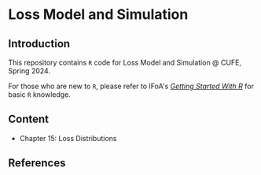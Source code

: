 # Loss Model and Simulation

## Introduction

This repository contains `R` code for Loss Model and Simulation @ CUFE, Spring 2024.

For those who are new to `R`, please refer to IFoA's [*Getting Started With R*](https://actuaries.org.uk/media/mx1l3wko/r-guide_technical-_ms-final-v3.pdf) for basic `R` knowledge.

## Content

- Chapter 15: Loss Distributions

## References
